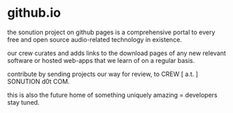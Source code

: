 # github.io

the sonution project on github pages is a comprehensive portal to every free and open source audio-related technology in existence.

our crew curates and adds links to the download pages of any new relevant software or hosted web-apps that we learn of on a regular basis.

contribute by sending projects our way for review, to CREW [ a.t. ] SONUTION d0t COM.

this is also the future home of something uniquely amazing = developers stay tuned. 
